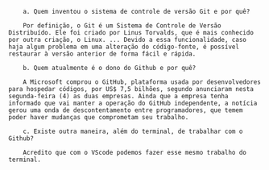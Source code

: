         a. Quem inventou o sistema de controle de versão Git e por quê?

        Por definição, o Git é um Sistema de Controle de Versão Distribuído. Ele foi criado por Linus Torvalds, que é mais conhecido por outra criação, o Linux. ... Devido a essa funcionalidade, caso haja algum problema em uma alteração do código-fonte, é possível restaurar à versão anterior de forma fácil e rápida.

        b. Quem atualmente é o dono do Github e por quê?

        A Microsoft comprou o GitHub, plataforma usada por desenvolvedores para hospedar códigos, por US$ 7,5 bilhões, segundo anunciaram nesta segunda-feira (4) as duas empresas. Ainda que a empresa tenha informado que vai manter a operação do GitHub independente, a notícia gerou uma onda de descontentamento entre programadores, que temem poder haver mudanças que comprometam seu trabalho.

        c. Existe outra maneira, além do terminal, de trabalhar com o Github?

        Acredito que com o VScode podemos fazer esse mesmo trabalho do terminal.
